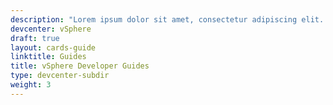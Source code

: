 ```yaml
---
description: "Lorem ipsum dolor sit amet, consectetur adipiscing elit. Quisque laoreet tempor dolor et dignissim. Nunc eleifend nibh in mauris euismod, at tristique odio efficitur. Cras."
devcenter: vSphere
draft: true
layout: cards-guide
linktitle: Guides
title: vSphere Developer Guides
type: devcenter-subdir
weight: 3 
---
```


